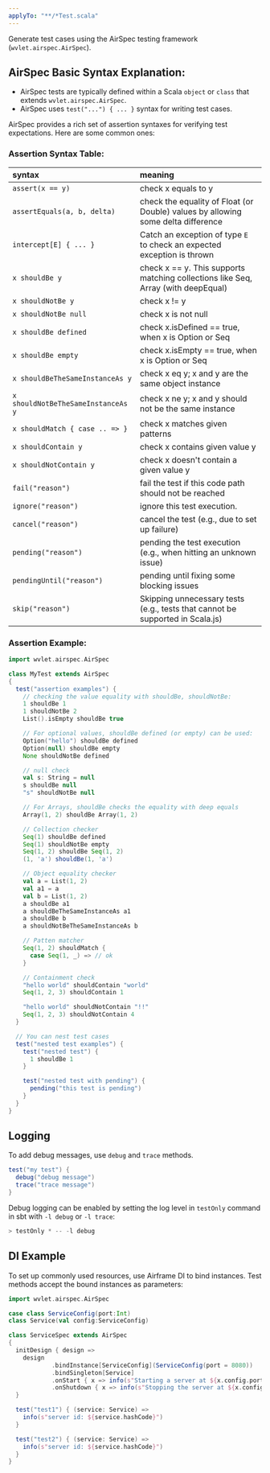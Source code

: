 ```yaml
---
applyTo: "**/*Test.scala"
---
```


Generate test cases using the AirSpec testing framework (`wvlet.airspec.AirSpec`).

## AirSpec Basic Syntax Explanation:

- AirSpec tests are typically defined within a Scala `object` or `class` that extends `wvlet.airspec.AirSpec`. 
- AirSpec uses `test("...") { ... }` syntax for writing test cases. 

AirSpec provides a rich set of assertion syntaxes for verifying test expectations. Here are some common ones:

### Assertion Syntax Table:

| syntax                       | meaning                                                                              |
| :--------------------------- | :----------------------------------------------------------------------------------- |
| `assert(x == y)`             | check x equals to y                                                                  |
| `assertEquals(a, b, delta)`  | check the equality of Float (or Double) values by allowing some delta difference     |
| `intercept[E] { ... }`       | Catch an exception of type `E` to check an expected exception is thrown              |
| `x shouldBe y`               | check x == y. This supports matching collections like Seq, Array (with deepEqual)    |
| `x shouldNotBe y`            | check x != y                                                                         |
| `x shouldNotBe null`         | check x is not null                                                                  |
| `x shouldBe defined`         | check x.isDefined == true, when x is Option or Seq                                   |
| `x shouldBe empty`           | check x.isEmpty == true, when x is Option or Seq                                     |
| `x shouldBeTheSameInstanceAs y` | check x eq y; x and y are the same object instance                                   |
| `x shouldNotBeTheSameInstanceAs y` | check x ne y; x and y should not be the same instance                               |
| `x shouldMatch { case .. => }` | check x matches given patterns                                                       |
| `x shouldContain y`          | check x contains given value y                                                       |
| `x shouldNotContain y`       | check x doesn't contain a given value y                                              |
| `fail("reason")`             | fail the test if this code path should not be reached                                |
| `ignore("reason")`           | ignore this test execution.                                                          |
| `cancel("reason")`           | cancel the test (e.g., due to set up failure)                                        |
| `pending("reason")`          | pending the test execution (e.g., when hitting an unknown issue)                     |
| `pendingUntil("reason")`     | pending until fixing some blocking issues                                            |
| `skip("reason")`             | Skipping unnecessary tests (e.g., tests that cannot be supported in Scala.js)      |

### Assertion Example:

```scala
import wvlet.airspec.AirSpec

class MyTest extends AirSpec
{
  test("assertion examples") {
    // checking the value equality with shouldBe, shouldNotBe:
    1 shouldBe 1
    1 shouldNotBe 2
    List().isEmpty shouldBe true

    // For optional values, shouldBe defined (or empty) can be used:
    Option("hello") shouldBe defined
    Option(null) shouldBe empty
    None shouldNotBe defined

    // null check
    val s: String = null
    s shouldBe null
    "s" shouldNotBe null

    // For Arrays, shouldBe checks the equality with deep equals
    Array(1, 2) shouldBe Array(1, 2)

    // Collection checker
    Seq(1) shouldBe defined
    Seq(1) shouldNotBe empty
    Seq(1, 2) shouldBe Seq(1, 2)
    (1, 'a') shouldBe(1, 'a')

    // Object equality checker
    val a = List(1, 2)
    val a1 = a
    val b = List(1, 2)
    a shouldBe a1
    a shouldBeTheSameInstanceAs a1
    a shouldBe b
    a shouldNotBeTheSameInstanceAs b

    // Patten matcher
    Seq(1, 2) shouldMatch {
      case Seq(1, _) => // ok
    }

    // Containment check
    "hello world" shouldContain "world"
    Seq(1, 2, 3) shouldContain 1

    "hello world" shouldNotContain "!!"
    Seq(1, 2, 3) shouldNotContain 4
  }

  // You can nest test cases
  test("nested test examples") {
    test("nested test") {
      1 shouldBe 1
    }

    test("nested test with pending") {
      pending("this test is pending")
    }
  }
}
```

## Logging 

To add debug messages, use `debug` and `trace` methods. 

```scala
test("my test") {
  debug("debug message")
  trace("trace message")
}
```

Debug logging can be enabled by setting the log level in `testOnly` command in sbt with `-l debug` or `-l trace`:
```scala
> testOnly * -- -l debug
```

## DI Example

To set up commonly used resources, use Airframe DI to bind instances. Test methods accept the bound instances as parameters:

```scala
import wvlet.airspec.AirSpec

case class ServiceConfig(port:Int)
class Service(val config:ServiceConfig)

class ServiceSpec extends AirSpec
{
  initDesign { design =>
    design
            .bindInstance[ServiceConfig](ServiceConfig(port = 8080))
            .bindSingleton[Service]
            .onStart { x => info(s"Starting a server at ${x.config.port}") }
            .onShutdown { x => info(s"Stopping the server at ${x.config.port}") }
  }

  test("test1") { (service: Service) =>
    info(s"server id: ${service.hashCode}")
  }

  test("test2") { (service: Service) =>
    info(s"server id: ${service.hashCode}")
  }
}
```
